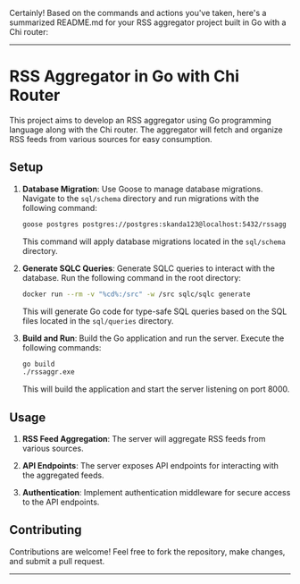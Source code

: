 Certainly! Based on the commands and actions you've taken, here's a summarized README.md for your RSS aggregator project built in Go with a Chi router:

---

# RSS Aggregator in Go with Chi Router

This project aims to develop an RSS aggregator using Go programming language along with the Chi router. The aggregator will fetch and organize RSS feeds from various sources for easy consumption.

## Setup

1. **Database Migration**: Use Goose to manage database migrations. Navigate to the `sql/schema` directory and run migrations with the following command:
    ```bash
    goose postgres postgres://postgres:skanda123@localhost:5432/rssagg up
    ```
    This command will apply database migrations located in the `sql/schema` directory.

2. **Generate SQLC Queries**: Generate SQLC queries to interact with the database. Run the following command in the root directory:
    ```bash
    docker run --rm -v "%cd%:/src" -w /src sqlc/sqlc generate
    ```
    This will generate Go code for type-safe SQL queries based on the SQL files located in the `sql/queries` directory.

3. **Build and Run**: Build the Go application and run the server. Execute the following commands:
    ```bash
    go build
    ./rssaggr.exe
    ```
    This will build the application and start the server listening on port 8000.

## Usage

1. **RSS Feed Aggregation**: The server will aggregate RSS feeds from various sources.

2. **API Endpoints**: The server exposes API endpoints for interacting with the aggregated feeds.

3. **Authentication**: Implement authentication middleware for secure access to the API endpoints.

## Contributing

Contributions are welcome! Feel free to fork the repository, make changes, and submit a pull request.

---

